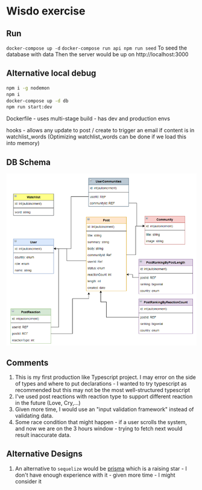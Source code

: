 # Wisdo exercise
## Run
`docker-compose up -d`
`docker-compose run api npm run seed` To seed the database with data
Then the server would be up on http://localhost:3000

## Alternative local debug
```bash
npm i -g nodemon
npm i
docker-compose up -d db
npm run start:dev
```

Dockerfile - uses multi-stage build - has dev and production envs

hooks - allows any update to post / create to trigger an email if content is in watchlist_words
(Optimizing watchlist_words can be done if we load this into memory)

## DB Schema
![Db Schema](docs/db_diagram.png)


## Comments
1. This is my first production like Typescript project. I may error on the side of types and where to put declarations -
I wanted to try typescript as recommended but this may not be the most well-structured typescript
2. I've used post reactions with reaction type to support different reaction in the future (Love, Cry,...)
3. Given more time, I would use an "input validation framework" instead of validating data.
4. Some race condition that might happen - if a user scrolls the system, and now we are on the 3 hours window - 
trying to fetch next would result inaccurate data.
   
## Alternative Designs
1. An alternative to `sequelize` would be [prisma](https://www.prisma.io/) which is a raising star -
I don't have enough experience with it - given more time - I might consider it

